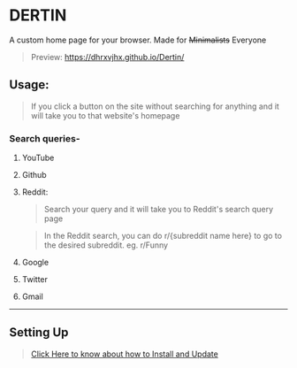 # DERTIN

A custom home page for your browser. Made for ~~Minimalists~~ Everyone

> Preview: https://dhrxvjhx.github.io/Dertin/

## Usage:

> If you click a button on the site without searching for anything and it will take you to that website's homepage

### Search queries-

1. YouTube
2. Github
3. Reddit:

   > Search your query and it will take you to Reddit's search query page

   > In the Reddit search, you can do r/{subreddit name here} to go to the desired subreddit. eg. r/Funny

4. Google
5. Twitter
6. Gmail

---

## Setting Up
> [Click Here to know about how to Install and Update ](https://github.com/dhrxvjhx/Dertin/wiki/Installation&Update)

